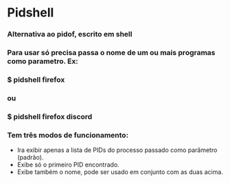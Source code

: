 # Pidshell
### Alternativa ao pidof, escrito em shell

### Para usar só precisa passa o nome de um ou mais programas como parametro. Ex:
### $ pidshell firefox
### ou
### $ pidshell firefox discord

### Tem três modos de funcionamento:
+ Ira exibir apenas a lista  de PIDs do processo passado como parâmetro (padrão).
+ Exibe só o primeiro PID encontrado.
+  Exibe também o nome, pode ser usado em conjunto com as duas acima.
